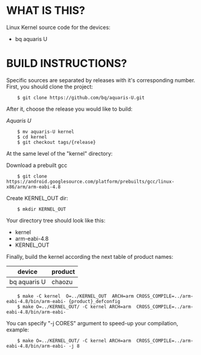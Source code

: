 WHAT IS THIS?
=============

Linux Kernel source code for the devices:
* bq aquaris U


BUILD INSTRUCTIONS?
===================

Specific sources are separated by releases with it's corresponding number. First, you should
clone the project:

        $ git clone https://github.com/bq/aquaris-U.git 

After it, choose the release you would like to build:

*Aquaris U*

        $ mv aquaris-U kernel
        $ cd kernel
        $ git checkout tags/{release}

At the same level of the "kernel" directory:

Download a prebuilt gcc

        $ git clone https://android.googlesource.com/platform/prebuilts/gcc/linux-x86/arm/arm-eabi-4.8

Create KERNEL_OUT dir:

        $ mkdir KERNEL_OUT 
  
Your directory tree should look like this:
* kernel
* arm-eabi-4.8
* KERNEL_OUT

Finally, build the kernel according the next table of product names:

| device                    | product                 |
| --------------------------|-------------------------|
| bq aquaris U              | chaozu                  |


        $ make -C kernel  O=../KERNEL_OUT  ARCH=arm CROSS_COMPILE=../arm-eabi-4.8/bin/arm-eabi- {product}_defconfig
        $ make O=../KERNEL_OUT/ -C kernel ARCH=arm  CROSS_COMPILE=../arm-eabi-4.8/bin/arm-eabi-                       
    
You can specify "-j CORES" argument to speed-up your compilation, example:

        $ make O=../KERNEL_OUT/ -C kernel ARCH=arm  CROSS_COMPILE=../arm-eabi-4.8/bin/arm-eabi- -j 8

